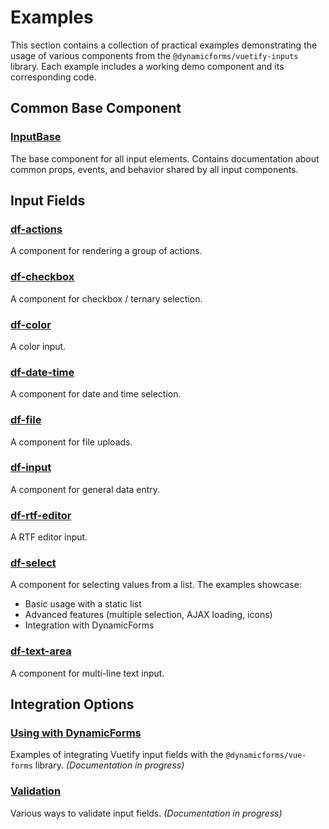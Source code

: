 # Examples

This section contains a collection of practical examples demonstrating the usage of various components from the 
`@dynamicforms/vuetify-inputs` library. Each example includes a working demo component and its corresponding code.

## Common Base Component

### [InputBase](./input-base)

The base component for all input elements. Contains documentation about common props, events, and behavior shared by 
all input components.

## Input Fields

### [df-actions](./df-actions)

A component for rendering a group of actions.

### [df-checkbox](./df-checkbox)

A component for checkbox / ternary selection.

### [df-color](./df-color)

A color input.

### [df-date-time](./df-datetime)

A component for date and time selection.

### [df-file](./df-file)

A component for file uploads.

### [df-input](./df-input)

A component for general data entry.

### [**df-rtf-editor**](./df-rtf-editor)

A RTF editor input.

### [df-select](./df-select)

A component for selecting values from a list. The examples showcase:
- Basic usage with a static list
- Advanced features (multiple selection, AJAX loading, icons)
- Integration with DynamicForms

### [df-text-area](./df-text-area)

A component for multi-line text input.

## Integration Options

### [Using with DynamicForms](./dynamic-forms-integration)

Examples of integrating Vuetify input fields with the `@dynamicforms/vue-forms` library. *(Documentation in progress)*

### [Validation](./validation)

Various ways to validate input fields. *(Documentation in progress)*
